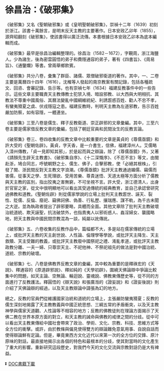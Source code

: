 # 徐昌治：《破邪集》

《破邪集》又名《聖朝破邪集》或《皇明聖朝破邪集》，崇禎十二年（1639）初刻於浙江。該書十萬餘言，是明末反天主教的主要著作。日本安政乙卯年（1855），源齊昭翻刻《破邪集》，使該書得以廣泛流傳。本書根據日本安政乙卯本為底本編輯而成。

《破邪集》最早是徐昌治編輯整理的。徐昌治（1582－1672），字覲周，浙江海鹽人。少為諸生，後為密雲圓悟的弟子和費隱通容的弟子，著有《四書旨》、《周易旨》、《通鑒爛》等書。曾兩舉鄉飲賓。

《破邪集》共分八卷，彙集了群臣、諸儒、眾僧破邪衛道的著作。其中，一、二卷主要是萬曆四十四年（1616），沈榷等人發起的南京教案有關記錄，包括各種疏文、回咨、會審記錄、告示等。也有崇禎七年（1634）福建反教事件中的一些告示。這些文章主要職責天主教傳教士犯禁入境、暗設邪教、以大西與大明相抗、其教法不尊重中國風俗、其曆法變亂中國綱維統紀、利誘誑惑百姓、勸人不忠不孝，有蠻夷猾夏之虞、伏戎隱寇之患。福建反教時，判明天主教為左道邪教，告示百姓嚴加防察，如有容隱，一體連坐。

《破邪集》三至八卷是儒生、釋子反教衛道、崇正辟邪的文章彙編。其中，三至六卷主要是儒家借反教文章的彙編，包括了朝廷官員和民間汝生的反教言論。

《破邪集》卷三、卷四收集的反教文章中比較重要的文章是黃貞的《尊儒亟鏡》和許大受的《聖朝佐辟》。黃貞，字天香，是一介書生，信佛，福建漳州人。艾儒略入漳州傳教，「貞一見即知其邪」，於是起而與之辯論，除了《尊儒亟鏡》外，又著《請顏先生辟天主教書》、《破邪集自序》、《十二深慨序》、《不忍不言》等文，由閩赴浙，鳩合同志，呼號朝野之士、儒生、佛子，合擊邪教，使「必絕其根株」，引發了閩、浙民間反對天主教文字浪潮。《尊儒亟鏡》批評天主教通過媚儒、竊儒而害儒，從事天之學、生死理欲、受用苦樂、尊貴迷悟、天道太極等方面分析了儒教與天主教的區別，指出狡夷之害無窮，不可坐視不言。許大受，浙江德清人，出身於官宦之家，從文中很明顯地可以看出其受過傳統的經典教育，並自己承認曾研究過佛教和道教。《聖朝佐辟》則從儒家學說的立場上批判天主教誑世、誣天、裂性、貶儒、反倫、廢祀、竊佛訶佛、偽善、行私歷、攘瑞應、謀不軌，為千古未聞之大逆。並為執政者提出了辟邪要略，具體而全面。其他文章除了批判天主教破壞治統道統、欺天誣聖，抗法破禁外，也指責夷人以邪術惑人、姦淫婦女、襲國略地，把天主教與中國民間宗教混為一談，純屬以訛傳訛。

《破邪集》五、六卷收集的反教作品中，篇幅都不大，多是站在儒家傳統的立場上，或批評天主教的天主創世說、人性論、倫理學等學說，或批評天主降生、天主救贖、天主受難的教義，或批評天主教廢中國祭祀之禮、淆亂孝道，或批評天主教政教分離、一夫一婦、只尊崇天主、不祀他神、不祭祀祖先的做法是對中國治統、道統、宗教的破壞。

《破邪集》七、八卷是佛教界反教文章的彙編，其中較為重要的是釋祩宏的《天說》、釋通容的《原道辟邪說》、釋如純的《天學初辟》，圍繞天佛論辯中爭論比較集中的問題，如天主論、空無論、輪迴說、靈魂說、佛教東傳歷史等，從不同的方面進行了反教護法。釋圓悟的《辯天說》和張廣湉的《證妄說》和《證妄後說》則介紹了天佛論辯的經過，以及天主教辯論中譸張為幻的地方。

總之，反教的官員們從維護國家治統和道統的立場上，主張嚴防蠻夷猾夏；反教的儒生深刻地揭露了天主教教義與中國正統思想、三綱五常的矛盾衝突，以及天主教神學與儒家天道觀、人性論等不相容的地方；反教的佛教徒則在理論方面揭示了天佛二教在世界本原方面的對立，和天主教的誡命與佛教的戒律之間的分歧。從中可以看出天主教東傳給中國社會帶來了政治、學術、文化、宗教、科技、思維方式等全方位的衝擊。或許，由於教條與偏見使得雙方的辯論難免意氣用事、自說自話而使得辯論鮮有定論。但是，畢竟東西方文化近代以來第一次的全方位的交鋒、原汁原味的對話，最直接地揭示出各個的特色和最根本的分歧，使其對當時的文化產生了重大的影響。重新研究這段歷史，對我們今天的文化交流與宗教對話仍是大有裨益。

:arrow_double_down: [DOC書籍下載](破邪集.doc)
